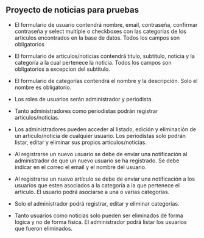 ## Proyecto de noticias para pruebas

- El formulario de usuario contendrá nombre, email, contraseña, confirmar contraseña y select multiple o checkboxes con las categorias de los articulos encontrados en la base de datos. Todos los campos son obligatorios

- El formulario de articulos/noticias contendrá titulo, subtitulo, noticia y la categoría a la cual pertenece la noticia. Todos los campos son obligatorios a excepcion del subtitulo.

- El formulario de categorías contendrá el nombre y la descripción. Solo el nombre es obligatorio.

- Los roles de usuarios serán administrador y periodista.

- Tanto administradores como periodistas podrán registrar articulos/noticias.

- Los administradores pueden acceder al listado, edición y eliminación de un articulo/noticia de cualquier usuario. Los periodistas solo podrán listar, editar y eliminar sus propios articulos/noticias.

- Al registrarse un nuevo usuario se debe de enviar una notificación al administrador de que un nuevo usuario se ha registrado. Se debe indicar en el correo el email y el nombre del usuario.

- Al registrarse un nuevo artículo se debe de enviar una notificación a los usuarios que esten asociados a la categoría a la que pertenece el articulo.
El usuario podrá asociarse a una o varias categorías.

- Solo el administrador podrá registrar, editar y eliminar categorias.

- Tanto usuarios como noticias solo pueden ser eliminados de forma lógica y no de forma física. El administrador podrá listar los usuarios que fueron eliminados.